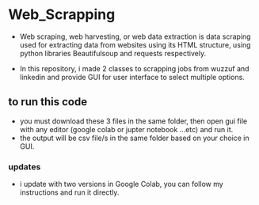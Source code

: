 # Web_Scrapping

- Web scraping, web harvesting, or web data extraction is data scraping used for extracting data from websites using its HTML structure, using python libraries Beautifulsoup and requests respectively.

- In this repository, i made 2 classes to scrapping jobs from wuzzuf and linkedin and provide GUI for user interface to select multiple options.

## to run this code 
- you must download these 3 files in the same folder, then open gui file with any editor (google colab or jupter notebook ...etc) and run it.
- the output will be csv file/s in the same folder based on your choice in GUI.

### updates 
- i update with two versions in Google Colab, you can follow my instructions and run it directly.
